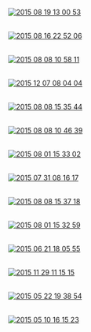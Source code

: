 <a href='http://postimage.org/image/ctpl0q8bt/' target='_blank'><img src='http://s20.postimage.org/ctpl0q8bt/2015_08_19_13_00_53.jpg' border='0' alt="2015 08 19 13 00 53" /></a><br /><br />

<a href='http://postimage.org/image/p9mauh1nt/' target='_blank'><img src='http://s20.postimage.org/p9mauh1nt/2015_08_16_22_52_06.jpg' border='0' alt="2015 08 16 22 52 06" /></a><br /><br />

<a href='http://postimage.org/image/m41p49j1l/' target='_blank'><img src='http://s20.postimage.org/m41p49j1l/2015_08_08_10_58_11.jpg' border='0' alt="2015 08 08 10 58 11" /></a><br /><br />

<a href='http://postimage.org/image/3pr60a6qx/' target='_blank'><img src='http://s20.postimage.org/3pr60a6qx/2015_12_07_08_04_04.jpg' border='0' alt="2015 12 07 08 04 04" /></a><br /><br />

<a href='http://postimage.org/image/p0oq4jovd/' target='_blank'><img src='http://s20.postimage.org/p0oq4jovd/2015_08_08_15_35_44.jpg' border='0' alt="2015 08 08 15 35 44" /></a><br /><br />

<a href='http://postimage.org/image/ymiakug15/' target='_blank'><img src='http://s20.postimage.org/ymiakug15/2015_08_08_10_46_39.jpg' border='0' alt="2015 08 08 10 46 39" /></a><br /><br />

<a href='http://postimage.org/image/v46aogf55/' target='_blank'><img src='http://s20.postimage.org/v46aogf55/2015_08_01_15_33_02.jpg' border='0' alt="2015 08 01 15 33 02" /></a><br /><br />

<a href='http://postimage.org/image/ie22bd76x/' target='_blank'><img src='http://s20.postimage.org/ie22bd76x/2015_07_31_08_16_17.jpg' border='0' alt="2015 07 31 08 16 17" /></a><br /><br />

<a href='http://postimage.org/image/6q80gti21/' target='_blank'><img src='http://s20.postimage.org/6q80gti21/2015_08_08_15_37_18.jpg' border='0' alt="2015 08 08 15 37 18" /></a><br /><br />

<a href='http://postimage.org/image/igqjby089/' target='_blank'><img src='http://s20.postimage.org/igqjby089/2015_08_01_15_32_59.jpg' border='0' alt="2015 08 01 15 32 59" /></a><br /><br />

<a href='http://postimage.org/image/3ytc3y8x5/' target='_blank'><img src='http://s20.postimage.org/3ytc3y8x5/2015_06_21_18_05_55.jpg' border='0' alt="2015 06 21 18 05 55" /></a><br /><br />

<a href='http://postimage.org/image/5rw8s9u3t/' target='_blank'><img src='http://s20.postimage.org/5rw8s9u3t/2015_11_29_11_15_15.jpg' border='0' alt="2015 11 29 11 15 15" /></a><br /><br />

<a href='http://postimage.org/image/af2au1hgp/' target='_blank'><img src='http://s20.postimage.org/af2au1hgp/2015_05_22_19_38_54.jpg' border='0' alt="2015 05 22 19 38 54" /></a><br /><br />

<a href='http://postimage.org/image/wsa1guieh/' target='_blank'><img src='http://s20.postimage.org/wsa1guieh/2015_05_10_16_15_23.jpg' border='0' alt="2015 05 10 16 15 23" /></a><br /><br />